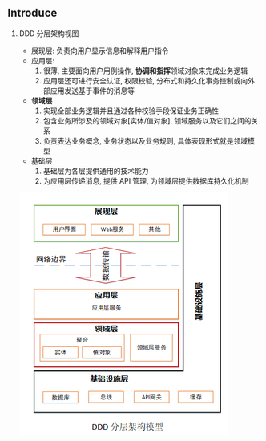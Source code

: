 ## Introduce

1. DDD 分层架构视图

   - 展现层: 负责向用户显示信息和解释用户指令
   - 应用层:
     1. 很薄, 主要面向用户用例操作, **协调和指挥**领域对象来完成业务逻辑
     2. 应用层还可进行安全认证, 权限校验, 分布式和持久化事务控制或向外部应用发送基于事件的消息等
   - **领域层**
     1. 实现全部业务逻辑并且通过各种校验手段保证业务正确性
     2. 包含业务所涉及的领域对象[实体/值对象], 领域服务以及它们之间的关系
     3. 负责表达业务概念, 业务状态以及业务规则, 具体表现形式就是领域模型
   - 基础层
     1. 基础层为各层提供通用的技术能力
     2. 为应用层传递消息, 提供 API 管理, 为领域层提供数据库持久化机制

   ![avatar](/static/image/ddd/introduce-ddd-layer.png)
